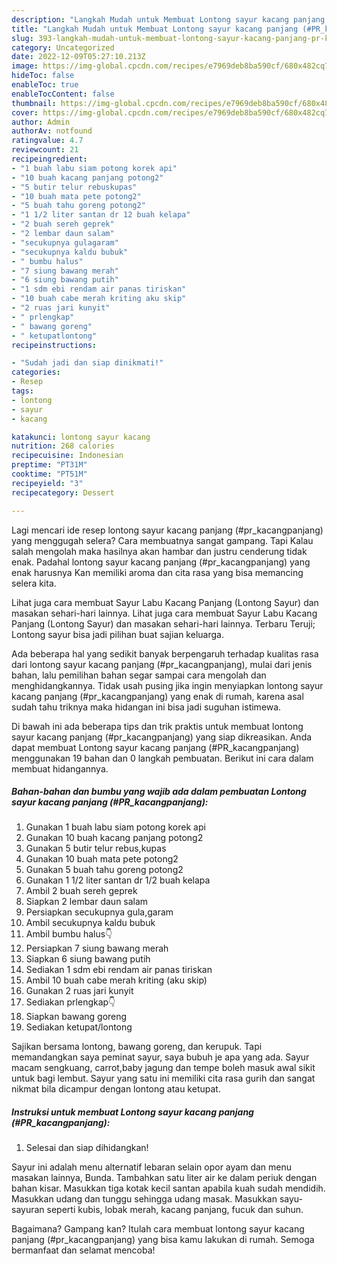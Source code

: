 ```yaml
---
description: "Langkah Mudah untuk Membuat Lontong sayur kacang panjang (#PR_kacangpanjang) yang Menggugah Selera, Buat Buka Puasa}"
title: "Langkah Mudah untuk Membuat Lontong sayur kacang panjang (#PR_kacangpanjang) yang Menggugah Selera, Buat Buka Puasa}"
slug: 393-langkah-mudah-untuk-membuat-lontong-sayur-kacang-panjang-pr-kacangpanjang-yang-menggugah-selera-buat-buka-puasa
category: Uncategorized
date: 2022-12-09T05:27:10.213Z
image: https://img-global.cpcdn.com/recipes/e7969deb8ba590cf/680x482cq70/lontong-sayur-kacang-panjang-pr_kacangpanjang-foto-resep-utama.jpg
hideToc: false
enableToc: true
enableTocContent: false
thumbnail: https://img-global.cpcdn.com/recipes/e7969deb8ba590cf/680x482cq70/lontong-sayur-kacang-panjang-pr_kacangpanjang-foto-resep-utama.jpg
cover: https://img-global.cpcdn.com/recipes/e7969deb8ba590cf/680x482cq70/lontong-sayur-kacang-panjang-pr_kacangpanjang-foto-resep-utama.jpg
author: Admin
authorAv: notfound
ratingvalue: 4.7
reviewcount: 21
recipeingredient:
- "1 buah labu siam potong korek api"
- "10 buah kacang panjang potong2"
- "5 butir telur rebuskupas"
- "10 buah mata pete potong2"
- "5 buah tahu goreng potong2"
- "1 1/2 liter santan dr 12 buah kelapa"
- "2 buah sereh geprek"
- "2 lembar daun salam"
- "secukupnya gulagaram"
- "secukupnya kaldu bubuk"
- " bumbu halus"
- "7 siung bawang merah"
- "6 siung bawang putih"
- "1 sdm ebi rendam air panas tiriskan"
- "10 buah cabe merah kriting aku skip"
- "2 ruas jari kunyit"
- " prlengkap"
- " bawang goreng"
- " ketupatlontong"
recipeinstructions:

- "Sudah jadi dan siap dinikmati!"
categories:
- Resep
tags:
- lontong
- sayur
- kacang

katakunci: lontong sayur kacang 
nutrition: 268 calories
recipecuisine: Indonesian
preptime: "PT31M"
cooktime: "PT51M"
recipeyield: "3"
recipecategory: Dessert

---
```



Lagi mencari ide resep lontong sayur kacang panjang (#pr_kacangpanjang) yang menggugah selera? Cara membuatnya sangat gampang. Tapi Kalau salah mengolah maka hasilnya akan hambar dan justru cenderung tidak enak. Padahal lontong sayur kacang panjang (#pr_kacangpanjang) yang enak harusnya Kan memiliki aroma dan cita rasa yang bisa memancing selera kita.


Lihat juga cara membuat Sayur Labu Kacang Panjang (Lontong Sayur) dan masakan sehari-hari lainnya. Lihat juga cara membuat Sayur Labu Kacang Panjang (Lontong Sayur) dan masakan sehari-hari lainnya. Terbaru Teruji; Lontong sayur bisa jadi pilihan buat sajian keluarga.

Ada beberapa hal yang sedikit banyak berpengaruh terhadap kualitas rasa dari lontong sayur kacang panjang (#pr_kacangpanjang), mulai dari jenis bahan, lalu pemilihan bahan segar sampai cara mengolah dan menghidangkannya. Tidak usah pusing jika ingin menyiapkan lontong sayur kacang panjang (#pr_kacangpanjang) yang enak di rumah, karena asal sudah tahu triknya maka hidangan ini bisa jadi suguhan istimewa.


Di bawah ini ada beberapa tips dan trik praktis untuk membuat lontong sayur kacang panjang (#pr_kacangpanjang) yang siap dikreasikan. Anda dapat membuat Lontong sayur kacang panjang (#PR_kacangpanjang) menggunakan 19 bahan dan 0 langkah pembuatan. Berikut ini cara dalam membuat hidangannya.

<!--inarticleads1-->

##### Bahan-bahan dan bumbu yang wajib ada dalam pembuatan Lontong sayur kacang panjang (#PR_kacangpanjang):

1. Gunakan 1 buah labu siam potong korek api
1. Gunakan 10 buah kacang panjang potong2
1. Gunakan 5 butir telur rebus,kupas
1. Gunakan 10 buah mata pete potong2
1. Gunakan 5 buah tahu goreng potong2
1. Gunakan 1 1/2 liter santan dr 1/2 buah kelapa
1. Ambil 2 buah sereh geprek
1. Siapkan 2 lembar daun salam
1. Persiapkan secukupnya gula,garam
1. Ambil secukupnya kaldu bubuk
1. Ambil  bumbu halus👇
1. Persiapkan 7 siung bawang merah
1. Siapkan 6 siung bawang putih
1. Sediakan 1 sdm ebi rendam air panas tiriskan
1. Ambil 10 buah cabe merah kriting (aku skip)
1. Gunakan 2 ruas jari kunyit
1. Sediakan  prlengkap👇
1. Siapkan  bawang goreng
1. Sediakan  ketupat/lontong


Sajikan bersama lontong, bawang goreng, dan kerupuk. Tapi memandangkan saya peminat sayur, saya bubuh je apa yang ada. Sayur macam sengkuang, carrot,baby jagung dan tempe boleh masuk awal sikit untuk bagi lembut. Sayur yang satu ini memiliki cita rasa gurih dan sangat nikmat bila dicampur dengan lontong atau ketupat. 

<!--inarticleads2-->

##### Instruksi untuk membuat Lontong sayur kacang panjang (#PR_kacangpanjang):


1. Selesai dan siap dihidangkan!

Sayur ini adalah menu alternatif lebaran selain opor ayam dan menu masakan lainnya, Bunda. Tambahkan satu liter air ke dalam periuk dengan bahan kisar. Masukkan tiga kotak kecil santan apabila kuah sudah mendidih. Masukkan udang dan tunggu sehingga udang masak. Masukkan sayu-sayuran seperti kubis, lobak merah, kacang panjang, fucuk dan suhun. 

Bagaimana? Gampang kan? Itulah cara membuat lontong sayur kacang panjang (#pr_kacangpanjang) yang bisa kamu lakukan di rumah. Semoga bermanfaat dan selamat mencoba!
